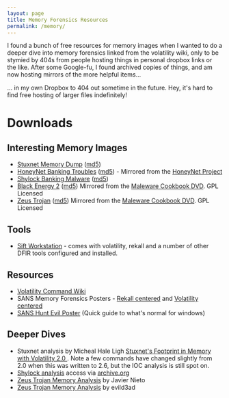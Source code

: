 ```yaml
---
layout: page
title: Memory Forensics Resources
permalink: /memory/
---
```


I found a bunch of free resources for memory images when I wanted to do a deeper dive into memory forensics linked from the volatility wiki, only to be stymied by 404s from people hosting things in personal dropbox links or the like. After some Google-fu, I found archived copies of things, and am now hosting mirrors of the more helpful items...

... in my own Dropbox to 404 out sometime in the future. Hey, it's hard to find free hosting of larger files indefinitely!

# Downloads

## Interesting Memory Images
* [Stuxnet Memory Dump](https://www.dropbox.com/s/za92hmp92vo3htv/stuxnet.vmem.gz?dl=1) ([md5](https://www.dropbox.com/s/wk02g1hadkkggkl/stuxnet.vmem.gz.md5?dl=1))
* [HoneyNet Banking Troubles](https://www.dropbox.com/s/8zxw3fy0k0693qv/Bob.vmem.gz?dl=1)  ([md5](https://www.dropbox.com/s/xbc764437tw9c9s/Bob.vmem.gz.md5?dl=1)) - Mirrored from the [HoneyNet Project](https://www.honeynet.org/challenges/2010_3_banking_troubles)
* [Shylock Banking Malware](https://www.dropbox.com/s/g7cv8ugiht4dyne/shylock.vmem.gz?dl=1) ([md5](https://www.dropbox.com/s/zzfaltyd7zfk41o/shylock.vmem.gz.md5?dl=1))
* [Black Energy 2](https://www.dropbox.com/s/6ultallclq973gm/be2.vmem.gz?dl=1) ([md5](https://www.dropbox.com/s/yerm223vlgasnnf/be2.vmem.gz.md5?dl=1)) Mirrored from the [Maleware Cookbook DVD](https://www.sendspace.com/pro/dl/p87m18). GPL Licensed
* [Zeus Trojan](https://www.dropbox.com/s/f7v43iujxg2dx3g/zeus.vmem.gz?dl=1) ([md5](https://www.dropbox.com/s/962ui6hliav1nf9/zeus.vmem.gz.md5?dl=1)) Mirrored from the [Maleware Cookbook DVD](https://www.sendspace.com/pro/dl/p87m18). GPL Licensed

## Tools
* [Sift Workstation](https://digital-forensics.sans.org/community/downloads) - comes with volatility, rekall and a number of other DFIR tools configured and installed.

## Resources

* [Volatility Command Wiki](https://code.google.com/archive/p/volatility/wikis/CommandReference.wiki)
* SANS Memory Forensics Posters - [Rekall centered](https://digital-forensics.sans.org/media/Poster_Memory_Forensics.pdf) and [Volatility centered](https://digital-forensics.sans.org/media/Poster-2015-Memory-Forensics.pdf)
* [SANS Hunt Evil Poster](https://www.sans.org/security-resources/posters/hunt-evil/165/download) (Quick guide to what's normal for windows)

## Deeper Dives

* Stuxnet analysis by Micheal Hale Ligh [Stuxnet's Footprint in Memory with Volatility 2.0 ](https://mnin.blogspot.com/2011/06/examining-stuxnets-footprint-in-memory.html). Note a few commands have changed slightly from 2.0 when this was written to 2.6, but the IOC analysis is still spot on.
* [Shylock analysis](http://quequero.org/Shylock_via_volatility) access via [archive.org](https://web.archive.org/web/20140403235134/http://quequero.org:80/2011/10/shylock-via-volatility/)
* [Zeus Trojan Memory Analysis](http://www.behindthefirewalls.com/2013/07/zeus-trojan-memory-forensics-with.html) by Javier Nieto
* [Zeus Trojan Memory Analysis](https://malwarereversing.wordpress.com/2011/09/23/zeus-analysis-in-volatility-2-0/) by evild3ad